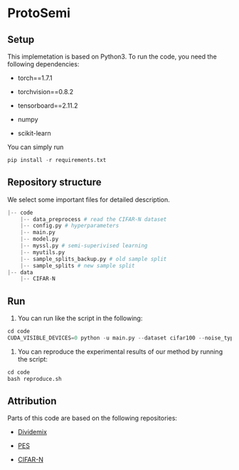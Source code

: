# ProtoSemi

<!-- This is the official repository of paper *Rethinking Noisy Label Learning in Real-world Annotation Scenarios*. -->

## Setup

This implemetation is based on Python3. To run the code, you need the following dependencies:

- torch==1.7.1

- torchvision==0.8.2

- tensorboard==2.11.2

- numpy

- scikit-learn

You can simply run 

```python
pip install -r requirements.txt
```

## Repository structure
We select some important files for detailed description.

```python
|-- code 
    |-- data_preprocess # read the CIFAR-N dataset
    |-- config.py # hyperparameters
    |-- main.py 
    |-- model.py
    |-- myssl.py # semi-superivised learning
    |-- myutils.py 
    |-- sample_splits_backup.py # old sample split
    |-- sample_splits # new sample split
|-- data
    |-- CIFAR-N

```

## Run
1. You can run like the script in the following:
```python
cd code
CUDA_VISIBLE_DEVICES=0 python -u main.py --dataset cifar100 --noise_type noisy100 --lr 0.02 --epochs 500 --weight_decay 5e-4 --sample_split proto --warmups 20 --ssl mixmatch  --cos_up_bound 0.99 --cos_low_bound 0.90 --proto_epochs 1
```

1. You can reproduce the experimental results of our method by running the script:
```python
cd code
bash reproduce.sh
```

## Attribution

Parts of this code are based on the following repositories:

- [Dividemix](https://github.com/LiJunnan1992/DivideMix)

- [PES](https://github.com/tmllab/PES)

- [CIFAR-N](https://github.com/UCSC-REAL/cifar-10-100n)

<!-- 
## Citation

If you find this code working for you, please cite:

```python
@article{li2022finding,
  title={Finding Global Homophily in Graph Neural Networks When Meeting Heterophily},
  author={Li, Xiang and Zhu, Renyu and Cheng, Yao and Shan, Caihua and Luo, Siqiang and Li, Dongsheng and Qian, Weining},
  journal={arXiv preprint arXiv:2205.07308},
  year={2022}
}
``` -->